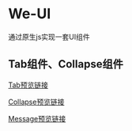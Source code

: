 # We-UI
通过原生js实现一套UI组件
## Tab组件、Collapse组件
[Tab预览链接](https://wangxiaozhan.github.io/We-UI/weui/Tab/tab3.html)

[Collapse预览链接](https://wangxiaozhan.github.io/We-UI/weui/Collapse/collapse.html)

[Message预览链接](https://wangxiaozhan.github.io/We-UI/weui/Message/message.html)
